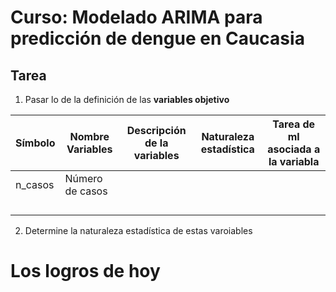 # Curso: Modelado ARIMA para predicción de dengue en Caucasia

## Tarea 

1. Pasar lo de la definición de las **variables objetivo**

|Símbolo|**Nombre Variables**|**Descripción de la variables**|Naturaleza estadística|Tarea de ml asociada a la variabla|
|-------|--------------------|-------------------------------|-|-|
|n_casos|Número de casos||||
||||||
||||||
||||||
||||||

2. Determine la naturaleza estadística de estas varoiables 
# Los logros de hoy 


